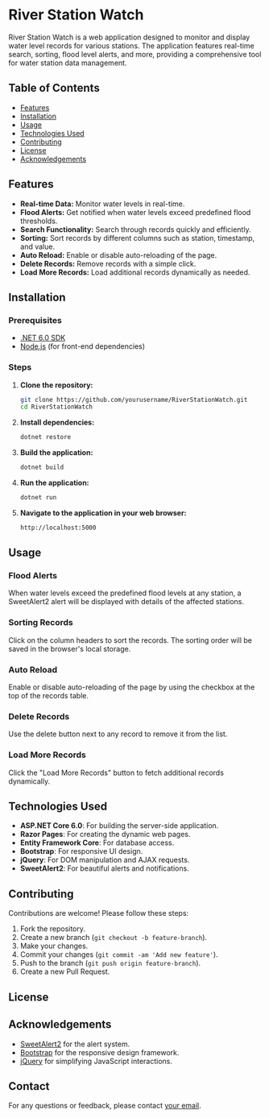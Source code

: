 # River Station Watch

River Station Watch is a web application designed to monitor and display water level records for various stations. The application features real-time search, sorting, flood level alerts, and more, providing a comprehensive tool for water station data management.

## Table of Contents

- [Features](#features)
- [Installation](#installation)
- [Usage](#usage)
- [Technologies Used](#technologies-used)
- [Contributing](#contributing)
- [License](#license)
- [Acknowledgements](#acknowledgements)

## Features

- **Real-time Data:** Monitor water levels in real-time.
- **Flood Alerts:** Get notified when water levels exceed predefined flood thresholds.
- **Search Functionality:** Search through records quickly and efficiently.
- **Sorting:** Sort records by different columns such as station, timestamp, and value.
- **Auto Reload:** Enable or disable auto-reloading of the page.
- **Delete Records:** Remove records with a simple click.
- **Load More Records:** Load additional records dynamically as needed.

## Installation

### Prerequisites

- [.NET 6.0 SDK](https://dotnet.microsoft.com/download/dotnet/6.0)
- [Node.js](https://nodejs.org/) (for front-end dependencies)

### Steps

1. **Clone the repository:**
    ```bash
    git clone https://github.com/yourusername/RiverStationWatch.git
    cd RiverStationWatch
    ```

2. **Install dependencies:**
    ```bash
    dotnet restore
    ```

3. **Build the application:**
    ```bash
    dotnet build
    ```

4. **Run the application:**
    ```bash
    dotnet run
    ```

5. **Navigate to the application in your web browser:**
    ```bash
    http://localhost:5000
    ```

## Usage

### Flood Alerts
When water levels exceed the predefined flood levels at any station, a SweetAlert2 alert will be displayed with details of the affected stations.

### Sorting Records
Click on the column headers to sort the records. The sorting order will be saved in the browser's local storage.

### Auto Reload
Enable or disable auto-reloading of the page by using the checkbox at the top of the records table.

### Delete Records
Use the delete button next to any record to remove it from the list.

### Load More Records
Click the "Load More Records" button to fetch additional records dynamically.

## Technologies Used

- **ASP.NET Core 6.0**: For building the server-side application.
- **Razor Pages**: For creating the dynamic web pages.
- **Entity Framework Core**: For database access.
- **Bootstrap**: For responsive UI design.
- **jQuery**: For DOM manipulation and AJAX requests.
- **SweetAlert2**: For beautiful alerts and notifications.

## Contributing

Contributions are welcome! Please follow these steps:

1. Fork the repository.
2. Create a new branch (`git checkout -b feature-branch`).
3. Make your changes.
4. Commit your changes (`git commit -am 'Add new feature'`).
5. Push to the branch (`git push origin feature-branch`).
6. Create a new Pull Request.

## License



## Acknowledgements

- [SweetAlert2](https://sweetalert2.github.io/) for the alert system.
- [Bootstrap](https://getbootstrap.com/) for the responsive design framework.
- [jQuery](https://jquery.com/) for simplifying JavaScript interactions.

## Contact

For any questions or feedback, please contact [your email](mailto:your-email@example.com).

